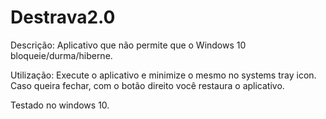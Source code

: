 # Destrava2.0

Descrição: Aplicativo que não permite que o Windows 10 bloqueie/durma/hiberne.

Utilização: Execute o aplicativo e minimize o mesmo no systems tray icon. Caso queira fechar, com o botão direito você restaura o aplicativo.

Testado no windows 10.

